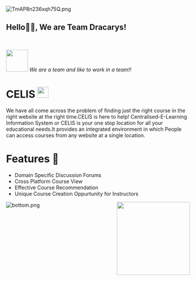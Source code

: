 ![TmAP8n236xqh75Q.png](https://i.loli.net/2020/07/13/OiwrC2KRZNPA9cJ.png)
### <h2>Hello🙏🏻, We are Team Dracarys!
  </br>

<img src="https://media.giphy.com/media/LnQjpWaON8nhr21vNW/giphy.gif" width="60"> <em>We are a team and like to work in a team!!</em> 

# CELIS <img src="https://media.giphy.com/media/WUlplcMpOCEmTGBtBW/giphy.gif" width="30">

We have all come across the problem of finding just the right course in the right website at the right time.CELIS is here to help!
Centralised-E-Learning Information System or CELIS is your one stop location for all your educational needs.It provides an integrated environment in which People can access courses from any website at a single location.




# Features :raised_hands:
  - Domain Specific Discussion Forums
  - Cross Platform Course View
  - Effective Course Recommendation
  - Unique Course Creation Oppurtunity for Instructors
  
  <img align="right" src="https://media.giphy.com/media/jRf5fsn8G6YaogAWxn/giphy.gif" width="200" height="200"/>
  
  
![bottom.png](https://i.loli.net/2020/07/12/b3grZD6LFseGuUP.png)

